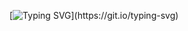 [![Typing SVG](https://readme-typing-svg.demolab.com?font=IBM+Plex+Mono&size=30&pause=1000&color=00F7AA&background=FFFFFF00&center=true&vCenter=true&width=435&lines=Hello+World!)](https://git.io/typing-svg)


<!--
**Dylaris/Dylaris** is a ✨ _special_ ✨ repository because its `README.md` (this file) appears on your GitHub profile.

Here are some ideas to get you started:

- 🔭 I’m currently working on ...
- 🌱 I’m currently learning ...
- 👯 I’m looking to collaborate on ...
- 🤔 I’m looking for help with ...
- 💬 Ask me about ...
- 📫 How to reach me: ...
- 😄 Pronouns: ...
- ⚡ Fun fact: ...
-->
